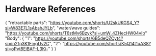 # Hardware References

{
    "retractable parts": "https://youtube.com/shorts/U2skUKGS4_Y?si=W83E7L1sAbshJYLb",
    "water/wave guides": "https://youtube.com/shorts/T6stMv6Bzyk?si=umW_4ZHecHW04vIb"
    "Body": {
        "1": "https://youtube.com/shorts/6B5deQZCyt4?si=in21p3K1FingUv2C",
        "2": "https://youtube.com/shorts/K5Q14t1uAS8?si=oPvt8EiBAF-L3Ki-"
    }
}

